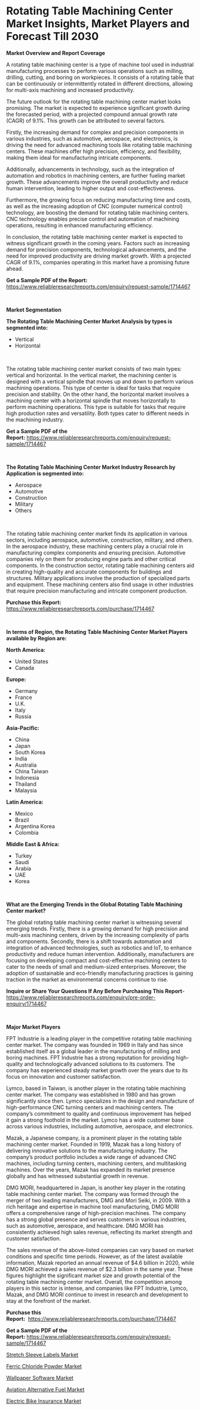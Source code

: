 <p><h1>Rotating Table Machining Center Market Insights, Market Players and Forecast Till 2030</h1></p><p><strong>Market Overview and Report Coverage</strong></p>
<p><p>A rotating table machining center is a type of machine tool used in industrial manufacturing processes to perform various operations such as milling, drilling, cutting, and boring on workpieces. It consists of a rotating table that can be continuously or intermittently rotated in different directions, allowing for multi-axis machining and increased productivity.</p><p>The future outlook for the rotating table machining center market looks promising. The market is expected to experience significant growth during the forecasted period, with a projected compound annual growth rate (CAGR) of 9.1%. This growth can be attributed to several factors.</p><p>Firstly, the increasing demand for complex and precision components in various industries, such as automotive, aerospace, and electronics, is driving the need for advanced machining tools like rotating table machining centers. These machines offer high precision, efficiency, and flexibility, making them ideal for manufacturing intricate components.</p><p>Additionally, advancements in technology, such as the integration of automation and robotics in machining centers, are further fueling market growth. These advancements improve the overall productivity and reduce human intervention, leading to higher output and cost-effectiveness.</p><p>Furthermore, the growing focus on reducing manufacturing time and costs, as well as the increasing adoption of CNC (computer numerical control) technology, are boosting the demand for rotating table machining centers. CNC technology enables precise control and automation of machining operations, resulting in enhanced manufacturing efficiency.</p><p>In conclusion, the rotating table machining center market is expected to witness significant growth in the coming years. Factors such as increasing demand for precision components, technological advancements, and the need for improved productivity are driving market growth. With a projected CAGR of 9.1%, companies operating in this market have a promising future ahead.</p></p>
<p><strong>Get a Sample PDF of the Report:</strong> <a href="https://www.reliableresearchreports.com/enquiry/request-sample/1714467">https://www.reliableresearchreports.com/enquiry/request-sample/1714467</a></p>
<p>&nbsp;</p>
<p><strong>Market Segmentation</strong></p>
<p><strong>The Rotating Table Machining Center Market Analysis by types is segmented into:</strong></p>
<p><ul><li>Vertical</li><li>Horizontal</li></ul></p>
<p>&nbsp;</p>
<p><p>The rotating table machining center market consists of two main types: vertical and horizontal. In the vertical market, the machining center is designed with a vertical spindle that moves up and down to perform various machining operations. This type of center is ideal for tasks that require precision and stability. On the other hand, the horizontal market involves a machining center with a horizontal spindle that moves horizontally to perform machining operations. This type is suitable for tasks that require high production rates and versatility. Both types cater to different needs in the machining industry.</p></p>
<p><strong>Get a Sample PDF of the Report:</strong>&nbsp;<a href="https://www.reliableresearchreports.com/enquiry/request-sample/1714467">https://www.reliableresearchreports.com/enquiry/request-sample/1714467</a></p>
<p>&nbsp;</p>
<p><strong>The Rotating Table Machining Center Market Industry Research by Application is segmented into:</strong></p>
<p><ul><li>Aerospace</li><li>Automotive</li><li>Construction</li><li>Military</li><li>Others</li></ul></p>
<p>&nbsp;</p>
<p><p>The rotating table machining center market finds its application in various sectors, including aerospace, automotive, construction, military, and others. In the aerospace industry, these machining centers play a crucial role in manufacturing complex components and ensuring precision. Automotive companies rely on them for producing engine parts and other critical components. In the construction sector, rotating table machining centers aid in creating high-quality and accurate components for buildings and structures. Military applications involve the production of specialized parts and equipment. These machining centers also find usage in other industries that require precision manufacturing and intricate component production.</p></p>
<p><strong>Purchase this Report:</strong>&nbsp; <a href="https://www.reliableresearchreports.com/purchase/1714467">https://www.reliableresearchreports.com/purchase/1714467</a></p>
<p>&nbsp;</p>
<p><strong>In terms of Region, the Rotating Table Machining Center Market Players available by Region are:</strong></p>
<p>
    <p> <strong> North America: </strong>
        <ul>
            <li>United States</li>
            <li>Canada</li>
        </ul>
        </p> 
    <p> <strong> Europe: </strong>
        <ul>
            <li>Germany</li>
            <li>France</li>
            <li>U.K.</li>
            <li>Italy</li>
            <li>Russia</li>
        </ul>
        </p> 
    <p> <strong> Asia-Pacific: </strong>
        <ul>
            <li>China</li>
            <li>Japan</li>
            <li>South Korea</li>
            <li>India</li>
            <li>Australia</li>
            <li>China Taiwan</li>
            <li>Indonesia</li>
            <li>Thailand</li>
            <li>Malaysia</li>
        </ul>
        </p> 
    <p> <strong> Latin America: </strong>
        <ul>
            <li>Mexico</li>
            <li>Brazil</li>
            <li>Argentina Korea</li>
            <li>Colombia</li>
        </ul>
        </p> 
    <p> <strong> Middle East & Africa: </strong>
        <ul>
            <li>Turkey</li>
            <li>Saudi</li>
            <li>Arabia</li>
            <li>UAE</li>
            <li>Korea</li>
        </ul>
    </p>
    </p>
<p>&nbsp;</p>
<p><strong>What are the Emerging Trends in the Global Rotating Table Machining Center market?</strong></p>
<p><p>The global rotating table machining center market is witnessing several emerging trends. Firstly, there is a growing demand for high precision and multi-axis machining centers, driven by the increasing complexity of parts and components. Secondly, there is a shift towards automation and integration of advanced technologies, such as robotics and IoT, to enhance productivity and reduce human intervention. Additionally, manufacturers are focusing on developing compact and cost-effective machining centers to cater to the needs of small and medium-sized enterprises. Moreover, the adoption of sustainable and eco-friendly manufacturing practices is gaining traction in the market as environmental concerns continue to rise.</p></p>
<p><strong>Inquire or Share Your Questions If Any Before Purchasing This Report</strong>- <a href="https://www.reliableresearchreports.com/enquiry/pre-order-enquiry/1714467">https://www.reliableresearchreports.com/enquiry/pre-order-enquiry/1714467</a></p>
<p>&nbsp;</p>
<p><strong>Major Market Players</strong></p>
<p><p>FPT Industrie is a leading player in the competitive rotating table machining center market. The company was founded in 1969 in Italy and has since established itself as a global leader in the manufacturing of milling and boring machines. FPT Industrie has a strong reputation for providing high-quality and technologically advanced solutions to its customers. The company has experienced steady market growth over the years due to its focus on innovation and customer satisfaction.</p><p>Lymco, based in Taiwan, is another player in the rotating table machining center market. The company was established in 1980 and has grown significantly since then. Lymco specializes in the design and manufacture of high-performance CNC turning centers and machining centers. The company’s commitment to quality and continuous improvement has helped it gain a strong foothold in the market. Lymco has a wide customer base across various industries, including automotive, aerospace, and electronics.</p><p>Mazak, a Japanese company, is a prominent player in the rotating table machining center market. Founded in 1919, Mazak has a long history of delivering innovative solutions to the manufacturing industry. The company’s product portfolio includes a wide range of advanced CNC machines, including turning centers, machining centers, and multitasking machines. Over the years, Mazak has expanded its market presence globally and has witnessed substantial growth in revenue.</p><p>DMG MORI, headquartered in Japan, is another key player in the rotating table machining center market. The company was formed through the merger of two leading manufacturers, DMG and Mori Seiki, in 2009. With a rich heritage and expertise in machine tool manufacturing, DMG MORI offers a comprehensive range of high-precision machines. The company has a strong global presence and serves customers in various industries, such as automotive, aerospace, and healthcare. DMG MORI has consistently achieved high sales revenue, reflecting its market strength and customer satisfaction.</p><p>The sales revenue of the above-listed companies can vary based on market conditions and specific time periods. However, as of the latest available information, Mazak reported an annual revenue of $4.6 billion in 2020, while DMG MORI achieved a sales revenue of $2.3 billion in the same year. These figures highlight the significant market size and growth potential of the rotating table machining center market. Overall, the competition among players in this sector is intense, and companies like FPT Industrie, Lymco, Mazak, and DMG MORI continue to invest in research and development to stay at the forefront of the market.</p></p>
<p><strong>Purchase this Report:</strong>&nbsp;&nbsp;<a href="https://www.reliableresearchreports.com/purchase/1714467">https://www.reliableresearchreports.com/purchase/1714467</a></p>
<p></p>
<p><strong>Get a Sample PDF of the Report:</strong>&nbsp;<a href="https://www.reliableresearchreports.com/enquiry/request-sample/1714467">https://www.reliableresearchreports.com/enquiry/request-sample/1714467</a></p>
<p><p><a href="https://www.linkedin.com/pulse/stretch-sleeve-labels-market-size-share-global-analysis-kacey-h1mae/">Stretch Sleeve Labels Market</a></p><p><a href="https://www.linkedin.com/pulse/ferric-chloride-powder-market-research-report-provides-fkdfe/">Ferric Chloride Powder Market</a></p><p><a href="https://medium.com/@v27092023/wallpaper-software-market-trends-and-market-analysis-forecasted-for-period-2023-2030-5d262a7dfda0">Wallpaper Software Market</a></p><p><a href="https://www.linkedin.com/pulse/aviation-alternative-fuel-market-size-growth-forecast-44sxe/">Aviation Alternative Fuel Market</a></p><p><a href="https://medium.com/@vidyap2912/electric-bike-insurance-market-furnishes-information-on-market-share-market-trends-and-market-d50e378bd24a">Electric Bike Insurance Market</a></p></p>